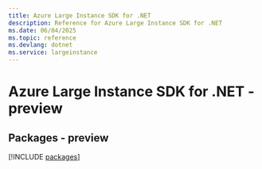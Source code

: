 ```yaml
---
title: Azure Large Instance SDK for .NET
description: Reference for Azure Large Instance SDK for .NET
ms.date: 06/04/2025
ms.topic: reference
ms.devlang: dotnet
ms.service: largeinstance
---
```

# Azure Large Instance SDK for .NET - preview
## Packages - preview
[!INCLUDE [packages](large-instance-index.md)]